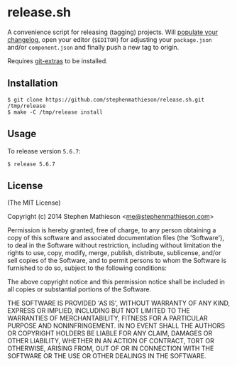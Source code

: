 
# release.sh

  A convenience script for releasing (tagging) projects.  Will [populate your changelog](https://github.com/visionmedia/git-extras#git-changelog), open your editor (`$EDITOR`) for adjusting your `package.json` and/or `component.json` and finally push a new tag to origin.

  Requires [git-extras](https://github.com/visionmedia/git-extras) to be installed.

## Installation

    $ git clone https://github.com/stephenmathieson/release.sh.git /tmp/release
    $ make -C /tmp/release install

## Usage

  To release version `5.6.7`:

    $ release 5.6.7

## License 

(The MIT License)

Copyright (c) 2014 Stephen Mathieson &lt;me@stephenmathieson.com&gt;

Permission is hereby granted, free of charge, to any person obtaining
a copy of this software and associated documentation files (the
'Software'), to deal in the Software without restriction, including
without limitation the rights to use, copy, modify, merge, publish,
distribute, sublicense, and/or sell copies of the Software, and to
permit persons to whom the Software is furnished to do so, subject to
the following conditions:

The above copyright notice and this permission notice shall be
included in all copies or substantial portions of the Software.

THE SOFTWARE IS PROVIDED 'AS IS', WITHOUT WARRANTY OF ANY KIND,
EXPRESS OR IMPLIED, INCLUDING BUT NOT LIMITED TO THE WARRANTIES OF
MERCHANTABILITY, FITNESS FOR A PARTICULAR PURPOSE AND NONINFRINGEMENT.
IN NO EVENT SHALL THE AUTHORS OR COPYRIGHT HOLDERS BE LIABLE FOR ANY
CLAIM, DAMAGES OR OTHER LIABILITY, WHETHER IN AN ACTION OF CONTRACT,
TORT OR OTHERWISE, ARISING FROM, OUT OF OR IN CONNECTION WITH THE
SOFTWARE OR THE USE OR OTHER DEALINGS IN THE SOFTWARE.

